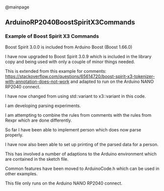 @mainpage

## ArduinoRP2040BoostSpiritX3Commands

### Example of Boost Spirit X3 Commands

Boost Spirit 3.0.0 is included from Arduino Boost (Boost 1.66.0)

I have now upgraded to Boost Spirit 3.0.9 which is included in the library copy and being used with only a couple of minor things needed.

This is extended from this example for comments:
https://stackoverflow.com/questions/65614720/boost-spirit-x3-tokenizer-with-annotation-does-not-work
and adapted to run on the Arduino NANO RP2040 connect.

I have now changed from using std::variant to x3::variant in this code.

I am developing parsing experiments.

I am attempting to combine the rules from comments with the rules from Rexpr which are done differently.

So far I have been able to implement person which does now parse properly.

I have now also been able to set up printing of the parsed data for a person.

This has involved a number of adaptions to the Arduino environment which are contained in the sketch file.

Common features have been moved to ArduinoCode.h which can be used in other examples.

This file only runs on the Arduino NANO RP2040 connect.

